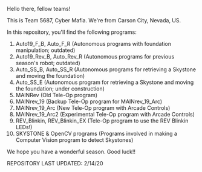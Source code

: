 Hello there, fellow teams!


This is Team 5687, Cyber Mafia. We're from Carson City, Nevada, US.

In this repository, you'll find the following programs:

1. Auto19_F_B, Auto_F_R (Autonomous programs with foundation manipulation; outdated)
2. Auto19_Rev_B, Auto_Rev_R (Autonomous programs for previous season's robot; outdated)
3. Auto_SS_B, Auto_SS_R (Autonomous programs for retrieving a Skystone and moving the foundation)
4. Auto_SS_E (Autonomous program for retrieving a Skystone and moving the foundation; under construction)
5. MAINRev (Old Tele-Op program)
6. MAINrev_19 (Backup Tele-Op program for MAINrev_19_Arc)
7. MAINrev_19_Arc (New Tele-Op program with Arcade Controls)
8. MAINrev_19_Arc2 (Experimental Tele-Op program with Arcade Controls)
9. REV_Blinkin, REV_Blinkin_EX (Tele-Op program to use the REV Blinkin LEDs!)
10. SKYSTONE & OpenCV programs (Programs involved in making a Computer Vision program to detect Skystones)


We hope you have a wonderful season. Good luck!!

REPOSITORY LAST UPDATED: 2/14/20
